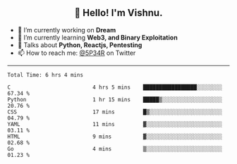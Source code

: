 <h2 align="center">👋 Hello! I'm Vishnu.</h2>


- 🔭 I’m currently working on **Dream**
- 🌱 I’m currently learning **Web3, and Binary Exploitation**
- 💬 Talks about **Python, Reactjs, Pentesting**
- 📫 How to reach me: [@5P34R](https://twitter.com/Vishnu27302693) on Twitter

---
<!--START_SECTION:waka-->

```text
Total Time: 6 hrs 4 mins

C                          4 hrs 5 mins    █████████████████░░░░░░░░   67.34 %
Python                     1 hr 15 mins    █████▒░░░░░░░░░░░░░░░░░░░   20.76 %
CSS                        17 mins         █▒░░░░░░░░░░░░░░░░░░░░░░░   04.79 %
YAML                       11 mins         ▓░░░░░░░░░░░░░░░░░░░░░░░░   03.11 %
HTML                       9 mins          ▓░░░░░░░░░░░░░░░░░░░░░░░░   02.68 %
Go                         4 mins          ▒░░░░░░░░░░░░░░░░░░░░░░░░   01.23 %
```

<!--END_SECTION:waka-->
